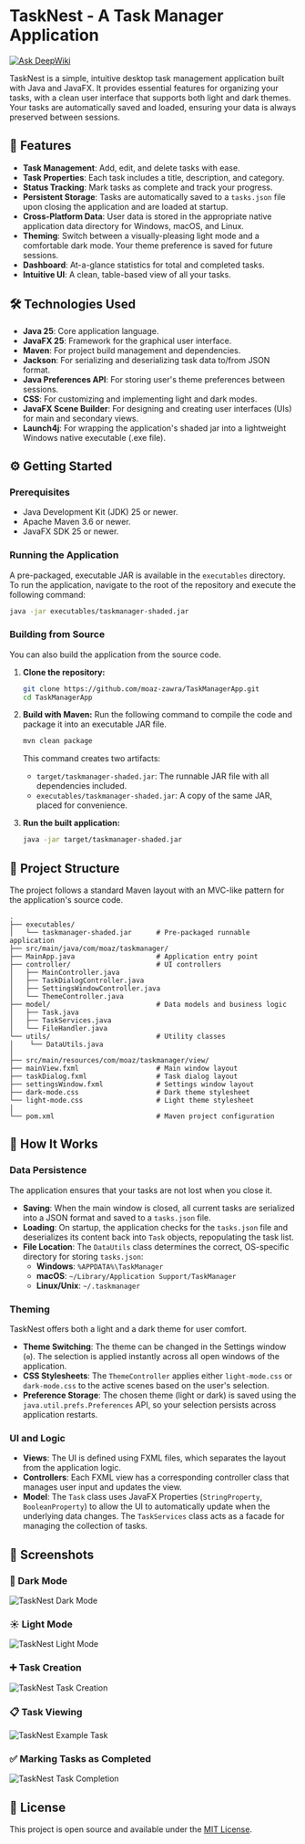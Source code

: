 # TaskNest - A Task Manager Application
[![Ask DeepWiki](https://devin.ai/assets/askdeepwiki.png)](https://deepwiki.com/moaz-zawra/TaskManagerApp)

TaskNest is a simple, intuitive desktop task management application built with Java and JavaFX. It provides essential features for organizing your tasks, with a clean user interface that supports both light and dark themes. Your tasks are automatically saved and loaded, ensuring your data is always preserved between sessions.

## 🚀 Features

*   **Task Management**: Add, edit, and delete tasks with ease.
*   **Task Properties**: Each task includes a title, description, and category.
*   **Status Tracking**: Mark tasks as complete and track your progress.
*   **Persistent Storage**: Tasks are automatically saved to a `tasks.json` file upon closing the application and are loaded at startup.
*   **Cross-Platform Data**: User data is stored in the appropriate native application data directory for Windows, macOS, and Linux.
*   **Theming**: Switch between a visually-pleasing light mode and a comfortable dark mode. Your theme preference is saved for future sessions.
*   **Dashboard**: At-a-glance statistics for total and completed tasks.
*   **Intuitive UI**: A clean, table-based view of all your tasks.

## 🛠️ Technologies Used

*   **Java 25**: Core application language.
*   **JavaFX 25**: Framework for the graphical user interface.
*   **Maven**: For project build management and dependencies.
*   **Jackson**: For serializing and deserializing task data to/from JSON format.
*   **Java Preferences API**: For storing user's theme preferences between sessions.
*   **CSS**: For customizing and implementing light and dark modes.
*   **JavaFX Scene Builder**: For designing and creating user interfaces (UIs) for main and secondary views.
*   **Launch4j**: For wrapping the application's shaded jar into a lightweight Windows native executable (.exe file).

## ⚙️ Getting Started

### Prerequisites

*   Java Development Kit (JDK) 25 or newer.
*   Apache Maven 3.6 or newer.
*   JavaFX SDK 25 or newer.

### Running the Application

A pre-packaged, executable JAR is available in the `executables` directory. To run the application, navigate to the root of the repository and execute the following command:

```bash
java -jar executables/taskmanager-shaded.jar
```

### Building from Source

You can also build the application from the source code.

1.  **Clone the repository:**
    ```bash
    git clone https://github.com/moaz-zawra/TaskManagerApp.git
    cd TaskManagerApp
    ```

2.  **Build with Maven:**
    Run the following command to compile the code and package it into an executable JAR file.
    ```bash
    mvn clean package
    ```
    This command creates two artifacts:
    *   `target/taskmanager-shaded.jar`: The runnable JAR file with all dependencies included.
    *   `executables/taskmanager-shaded.jar`: A copy of the same JAR, placed for convenience.

3.  **Run the built application:**
    ```bash
    java -jar target/taskmanager-shaded.jar
    ```

## 📂 Project Structure

The project follows a standard Maven layout with an MVC-like pattern for the application's source code.

```
.
├── executables/
│   └── taskmanager-shaded.jar      # Pre-packaged runnable application
├── src/main/java/com/moaz/taskmanager/
├── MainApp.java                    # Application entry point
├── controller/                     # UI controllers
│   ├── MainController.java
│   ├── TaskDialogController.java
│   ├── SettingsWindowController.java
│   └── ThemeController.java
├── model/                          # Data models and business logic
│   ├── Task.java
│   ├── TaskServices.java
│   └── FileHandler.java
└── utils/                          # Utility classes
│    └── DataUtils.java
│
├── src/main/resources/com/moaz/taskmanager/view/
├── mainView.fxml                   # Main window layout
├── taskDialog.fxml                 # Task dialog layout
├── settingsWindow.fxml             # Settings window layout
├── dark-mode.css                   # Dark theme stylesheet
└── light-mode.css                  # Light theme stylesheet
│
└── pom.xml                         # Maven project configuration
```

## 📖 How It Works

### Data Persistence

The application ensures that your tasks are not lost when you close it.

*   **Saving**: When the main window is closed, all current tasks are serialized into a JSON format and saved to a `tasks.json` file.
*   **Loading**: On startup, the application checks for the `tasks.json` file and deserializes its content back into `Task` objects, repopulating the task list.
*   **File Location**: The `DataUtils` class determines the correct, OS-specific directory for storing `tasks.json`:
    *   **Windows**: `%APPDATA%\TaskManager`
    *   **macOS**: `~/Library/Application Support/TaskManager`
    *   **Linux/Unix**: `~/.taskmanager`

### Theming

TaskNest offers both a light and a dark theme for user comfort.

*   **Theme Switching**: The theme can be changed in the Settings window (`⚙️`). The selection is applied instantly across all open windows of the application.
*   **CSS Stylesheets**: The `ThemeController` applies either `light-mode.css` or `dark-mode.css` to the active scenes based on the user's selection.
*   **Preference Storage**: The chosen theme (light or dark) is saved using the `java.util.prefs.Preferences` API, so your selection persists across application restarts.

### UI and Logic

*   **Views**: The UI is defined using FXML files, which separates the layout from the application logic.
*   **Controllers**: Each FXML view has a corresponding controller class that manages user input and updates the view.
*   **Model**: The `Task` class uses JavaFX Properties (`StringProperty`, `BooleanProperty`) to allow the UI to automatically update when the underlying data changes. The `TaskServices` class acts as a facade for managing the collection of tasks.

## 📸 Screenshots

### 🌙 Dark Mode
![TaskNest Dark Mode](assets/TaskNest_1.jpg)

### ☀️ Light Mode
![TaskNest Light Mode](assets/TaskNest_2.jpg)

### ➕ Task Creation
![TaskNest Task Creation](assets/TaskNest_3.jpg)

### 📋 Task Viewing
![TaskNest Example Task](assets/TaskNest_4.jpg)

### ✅ Marking Tasks as Completed
![TaskNest Task Completion](assets/TaskNest_5.jpg)

## 📄 License

This project is open source and available under the [MIT License](LICENSE).
